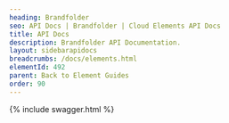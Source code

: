 ```yaml
---
heading: Brandfolder
seo: API Docs | Brandfolder | Cloud Elements API Docs
title: API Docs
description: Brandfolder API Documentation.
layout: sidebarapidocs
breadcrumbs: /docs/elements.html
elementId: 492
parent: Back to Element Guides
order: 90
---
```


{% include swagger.html %}
